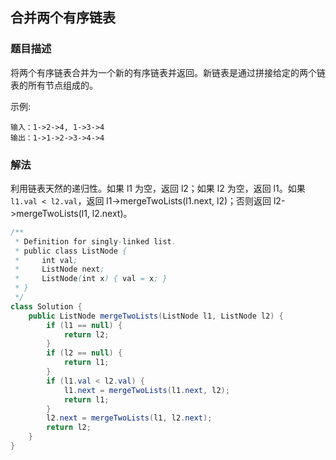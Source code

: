 ## 合并两个有序链表
### 题目描述

将两个有序链表合并为一个新的有序链表并返回。新链表是通过拼接给定的两个链表的所有节点组成的。

示例:
```
输入：1->2->4, 1->3->4
输出：1->1->2->3->4->4
```

### 解法
利用链表天然的递归性。如果 l1 为空，返回 l2；如果 l2 为空，返回 l1。如果 `l1.val < l2.val`，返回 l1->mergeTwoLists(l1.next, l2)；否则返回 l2->mergeTwoLists(l1, l2.next)。

```java
/**
 * Definition for singly-linked list.
 * public class ListNode {
 *     int val;
 *     ListNode next;
 *     ListNode(int x) { val = x; }
 * }
 */
class Solution {
    public ListNode mergeTwoLists(ListNode l1, ListNode l2) {
        if (l1 == null) {
            return l2;
        }
        if (l2 == null) {
            return l1;
        }
        if (l1.val < l2.val) {
            l1.next = mergeTwoLists(l1.next, l2);
            return l1;
        }
        l2.next = mergeTwoLists(l1, l2.next);
        return l2;
    }
}
```